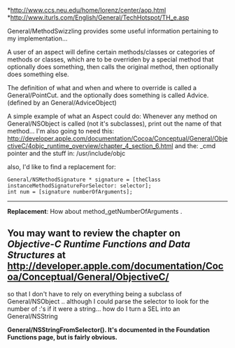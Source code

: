 

*http://www.ccs.neu.edu/home/lorenz/center/aop.html
*http://www.iturls.com/English/General/TechHotspot/TH_e.asp

General/MethodSwizzling provides some useful information pertaining to my implementation...

A user of an aspect will define certain methods/classes or categories of methods or classes, which are to be overriden by a special method that optionally does something, then calls the original method, then optionally does something else.

The definition of what and when and where to override is called a General/PointCut.
and the optionally does something is called Advice. (defined by an General/AdviceObject)

A simple example of what an Aspect could do:
Whenever any method on General/NSObject is called (not it's subclasses), print out the name of that method...
I'm also going to need this:
http://developer.apple.com/documentation/Cocoa/Conceptual/General/ObjectiveC/4objc_runtime_overview/chapter_4_section_6.html
and the: _cmd pointer and the stuff in: /usr/include/objc

also, I'd like to find a replacement for:
    
    General/NSMethodSignature * signature = [theClass instanceMethodSignatureForSelector: selector];
    int num = [signature numberOfArguments];


----
**Replacement**: How about      method_getNumberOfArguments .

You may want to review the chapter on *Objective-C Runtime Functions and Data Structures* at http://developer.apple.com/documentation/Cocoa/Conceptual/General/ObjectiveC/
----

so that I don't have to rely on everything being a subclass of General/NSObject .. although I could parse the selector to look for the number of :'s if it were a string...
how do I turn a SEL into an General/NSString

**General/NSStringFromSelector(). It's documented in the Foundation Functions page, but is fairly obvious.**